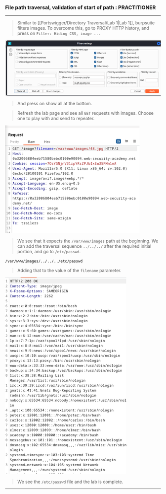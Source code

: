 
### File path traversal, validation of start of path : PRACTITIONER

---

> Similar to [[Portswigger/Directory Traversal/Lab 1|Lab 1]], burpsuite filters images.
> To overcome this, go to PROXY HTTP history, and press on `Filter: Hiding CSS, image ...`

![show-all](./screenshots/show-all.png)
> And press on show all at the bottom.

> Refresh the lab page and see all `GET` requests with images.
> Choose one to play with and send to repeater.

![lab5-get-req](./screenshots/lab5-get-req.png)

> We see that it expects the `/var/www/images` path at the beginning.
> We can add the traversal sequence `../../../` after the required initial portion, and go to `/etc/passwd`.
```
/var/www/images/../../../etc/passwd
```
> Adding that to the value of the `filename` parameter.

![etc-passwd](./screenshots/etc-passwd.png)

> We see the `/etc/passwd` file and the lab is complete.

---
